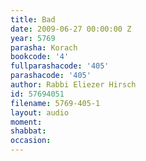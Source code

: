 ```yaml
---
title: Bad
date: 2009-06-27 00:00:00 Z
year: 5769
parasha: Korach
bookcode: '4'
fullparashacode: '405'
parashacode: '405'
author: Rabbi Eliezer Hirsch
id: 57694051
filename: 5769-405-1
layout: audio
moment: 
shabbat: 
occasion: 
---
```


